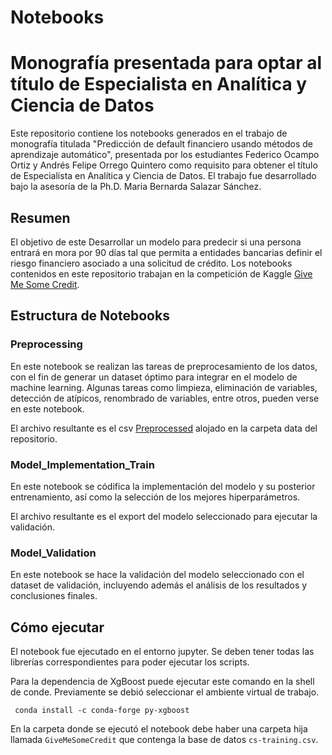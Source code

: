 # Notebooks
# Monografía presentada para optar al título de Especialista en Analítica y Ciencia de Datos

Este repositorio contiene los notebooks generados en el trabajo de monografía titulada "Predicción de default financiero usando métodos de aprendizaje automático", presentada por los estudiantes Federico Ocampo Ortiz y Andrés Felipe Orrego Quintero como requisito para obtener el título de Especialista en Analítica y Ciencia de Datos. El trabajo fue desarrollado bajo la asesoría de la Ph.D. Maria Bernarda Salazar Sánchez.

## Resumen
El objetivo de este Desarrollar un modelo para predecir si una persona entrará en mora por 90 días tal que permita a entidades bancarias definir el riesgo financiero asociado a una solicitud de crédito. Los notebooks contenidos en este repositorio trabajan en la competición de Kaggle [Give Me Some Credit](https://www.kaggle.com/competitions/GiveMeSomeCredit).


## Estructura de Notebooks
### Preprocessing
En este notebook se realizan las tareas de preprocesamiento de los datos, con el fin de generar un dataset óptimo para 
integrar en el modelo de machine learning. Algunas tareas como limpieza, eliminación de variables, detección de atípicos, 
renombrado de variables, entre otros, pueden verse en este notebook. 

El archivo resultante es el csv [Preprocessed](data/Preprocessed.csv) alojado en la carpeta data del repositorio. 

### Model_Implementation_Train
En este notebook  se códifica la implementación del modelo y su posterior entrenamiento, así como la selección de los mejores hiperparámetros.

El archivo resultante es el export del modelo seleccionado para ejecutar la validación.

### Model_Validation
En este notebook se hace la validación del modelo seleccionado con el dataset de validación, incluyendo además el análisis de los resultados y conclusiones finales.

## Cómo ejecutar
El notebook fue ejecutado en el entorno jupyter. Se deben tener todas las librerías correspondientes para poder ejecutar los scripts.

Para la dependencia de XgBoost puede ejecutar este comando en la shell de conde. Previamente se debió seleccionar el ambiente virtual de trabajo.

`` 
conda install -c conda-forge py-xgboost
``

En la carpeta donde se ejecutó el notebook debe haber una carpeta hija llamada `GiveMeSomeCredit` que contenga la base de datos `cs-training.csv`.
